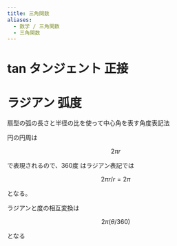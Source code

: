 ```yaml
---
title: 三角関数
aliases:
  - 数学 / 三角関数
  - 三角関数
---
```




tan タンジェント 正接
================================================================================

ラジアン 弧度
================================================================================
扇型の弧の長さと半径の比を使って中心角を表す角度表記法

円の円周は

$$
2\pi r
$$

で表現されるので、360度 はラジアン表記では

$$
2\pi r / r = 2\pi
$$

となる。

ラジアンと度の相互変換は

$$
2π(\theta / 360)
$$

となる

